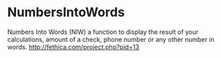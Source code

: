 # NumbersIntoWords
Numbers Into Words (NIW) a function to display the result of your calculations, amount of a check, phone number or any other number in words. http://fethica.com/project.php?pid=13
